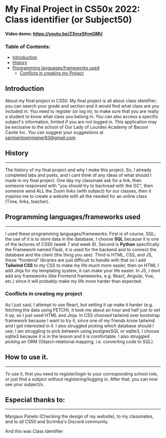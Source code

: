 # My Final Project in CS50x 2022: Class identifier (or Subject50)

#### Video demo: https://youtu.be/ZXmxSfrmGMU

### Table of Contents:

- [Introduction](#Introduction)
- [History](#History)
- [Programming languages/frameworks used](#Programming-languages/frameworks-used)
  - [Conflicts in creating my Project](#Conflicts-in-creating-my-project)

## Introduction

About my final project in CS50. My final project is all about class identifier; you can search your grade and section and it would find what class are you included in. You need to register (or log in), to make sure that you are really a student to know what class you belong in. You can also access a specific subject's information, limited if you are not logged in. This application may be exclusive to the school of Our Lady of Lourdes Academy of Bacoor Cavite Inc. You can suggest your suggestions at sarmientoemmener83@gmail.com.

## History

<hr/>

The history of my final project and why I make this project. So, I already completed labs and psets, and I cant think of any ideas of what should I made in my final project. One day my classmate ask for a link, then someone responsed with "you should try to backread with the GC", then someone send ALL the Zoom links (with subject) for our classes, then it inspires me to create a website with all the needed for an online class (Time, links, teacher).

## Programming languages/frameworks used

<hr/>

I used these programming languages/frameworks. First is of course, SQL; the use of it is to store data in the database, I choose **SQL** because it is one of the lectures of CS50 (week 7 and week 9). Second is **Python** specifically the Framework named Flask, it is used for the backend and to connect the database and the client (the thing you see). Third is HTML, CSS, and JS, these "frontend" libraries are just difficult to handle with that so I add **Tailwind CSS** to my CSS to make my life much more easier, then on HTML I add Jinja for my templating system, it can make your life easier. In JS, I dont add any frameworks (like Frontend frameworks, e.g. React, Angular, Vue, etc.) since it will probably make my life more harder than expected.

### Conflicts in creating my project

As I just said, I attempt to use React, but setting it up make it harder (e.g. fetching the data using FETCH), it took me about an hour and half just to set it up, so I just used HTML and Jinja. In CSS choosed tailwind over bootstrap framework because I want to try it, since one of my friends know tailwind and I got interested in it. I also struggled picking which database should I use; I am struggling to pick between using postgresSQL or sqlite3, I choose sqlite3 because it is in the lesson and it is comfortable. I also struggled picking an ORM (Object–relational mapping, i.e. converting code to SQL).

## How to use it.

<hr/>

To use it, first you need to register/login to your corresponding school role, or just find a subject without registering/logging in. After that, you can now see your subject/s.

## Especial thanks to:

<hr/>

Margaux Panelo (Checking the design of my website), to my classmates, and to all CS50 and Scrimba's Discord community.

<!-- This README is so anti-climatic -->

And this was Class identifier
